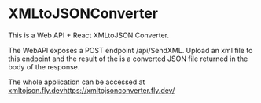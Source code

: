 # XMLtoJSONConverter

This is a Web API + React XMLtoJSON Converter. 

The WebAPI exposes a POST endpoint /api/SendXML. Upload an xml file to this endpoint and the result of the is a converted JSON file returned in the body of the response.

The whole application can be accessed at [xmltojson.fly.dev](https://xmltojsonconverter.fly.dev/)https://xmltojsonconverter.fly.dev/
